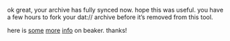 ok great, your archive has fully synced now. hope this was useful. you have a few hours to fork your dat:// archive before it’s removed from this tool.

here is [some](https://motherboard.vice.com/en_us/article/bjxy9d/a-new-browser-is-making-peer-to-peer-web-hosting-more-user-friendly) [more](http://boingboing.net/2017/06/06/opencola-reborn.html) [info](https://beakerbrowser.com/docs/) on beaker. thanks!